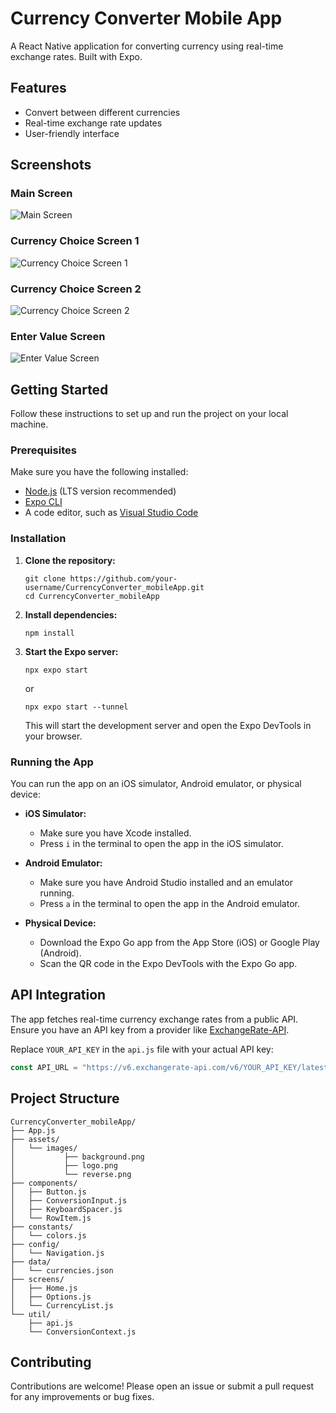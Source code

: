 # Currency Converter Mobile App

A React Native application for converting currency using real-time exchange rates. Built with Expo.

## Features
- Convert between different currencies
- Real-time exchange rate updates
- User-friendly interface

## Screenshots

### Main Screen
![Main Screen](./App/assets/images/appScreenshots/mainScreen.jpg)

### Currency Choice Screen 1
![Currency Choice Screen 1](./App/assets/images/appScreenshots/currencyChoiceScreen1.jpg)

### Currency Choice Screen 2
![Currency Choice Screen 2](./App/assets/images/appScreenshots/currencyChoiceScreen2.jpg)

### Enter Value Screen
![Enter Value Screen](./App/assets/images/appScreenshots/enterValue.jpg)

## Getting Started

Follow these instructions to set up and run the project on your local machine.

### Prerequisites

Make sure you have the following installed:
- [Node.js](https://nodejs.org/) (LTS version recommended)
- [Expo CLI](https://docs.expo.dev/get-started/installation/)
- A code editor, such as [Visual Studio Code](https://code.visualstudio.com/)

### Installation

1. **Clone the repository:**
   ```
   git clone https://github.com/your-username/CurrencyConverter_mobileApp.git
   cd CurrencyConverter_mobileApp
   ```

2. **Install dependencies:**
   ```
   npm install
   ```

3. **Start the Expo server:**
   ```
   npx expo start
   ```
   or
   ```
   npx expo start --tunnel
   ```

   This will start the development server and open the Expo DevTools in your browser.

### Running the App

You can run the app on an iOS simulator, Android emulator, or physical device:

- **iOS Simulator:**
  - Make sure you have Xcode installed.
  - Press `i` in the terminal to open the app in the iOS simulator.

- **Android Emulator:**
  - Make sure you have Android Studio installed and an emulator running.
  - Press `a` in the terminal to open the app in the Android emulator.

- **Physical Device:**
  - Download the Expo Go app from the App Store (iOS) or Google Play (Android).
  - Scan the QR code in the Expo DevTools with the Expo Go app.

## API Integration

The app fetches real-time currency exchange rates from a public API. Ensure you have an API key from a provider like [ExchangeRate-API](https://www.exchangerate-api.com/).

Replace `YOUR_API_KEY` in the `api.js` file with your actual API key:
```javascript
const API_URL = "https://v6.exchangerate-api.com/v6/YOUR_API_KEY/latest/"
```

## Project Structure

```
CurrencyConverter_mobileApp/
├── App.js
├── assets/
│   └── images/
│           ├── background.png
│           ├── logo.png
│           └── reverse.png
├── components/
│   ├── Button.js
│   ├── ConversionInput.js
│   ├── KeyboardSpacer.js
│   └── RowItem.js
├── constants/
│   └── colors.js
├── config/
│   └── Navigation.js
├── data/
│   └── currencies.json
├── screens/
│   ├── Home.js
│   ├── Options.js
│   └── CurrencyList.js
└── util/
    ├── api.js
    └── ConversionContext.js
```

## Contributing

Contributions are welcome! Please open an issue or submit a pull request for any improvements or bug fixes.

